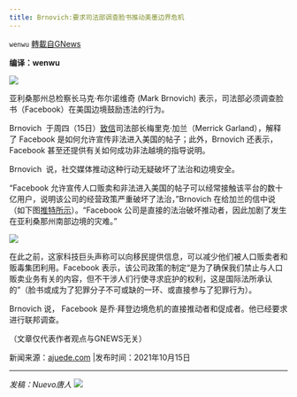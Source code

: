 ```yaml
---
title: Brnovich:要求司法部调查脸书推动美墨边界危机
---
```

`wenwu` [轉載自GNews](https://gnews.org/zh-hans/1600292/)

**编译：wenwu**

![](https://assets.gnews.org/wp-content/uploads/2021/10/image-313.png)

亚利桑那州总检察长马克·布尔诺维奇 (Mark Brnovich) 表示，司法部必须调查脸书（Facebook）在美国边境鼓励违法的行为。

Brnovich  于周四（15日）[致信](https://www.scribd.com/document/532520112/10-14-Brnovich-Letter-to-Garland#download&amp;from_embed)司法部长梅里克·加兰（Merrick Garland），解释了 Facebook 是如何允许宣传非法进入美国的帖子；此外，Brnovich 还表示，Facebook 甚至还提供有关如何成功非法越境的指导说明。

Brnovich  说，社交媒体推动这种行动无疑破坏了法治和边境安全。

“Facebook 允许宣传人口贩卖和非法进入美国的帖子可以经常接触该平台的数十亿用户，说明该公司的经营政策严重破坏了法治，”Brnovich  在给加兰的信中说（如下图[推特所示](https://twitter.com/GeneralBrnovich/status/1448773704075280388?s=20)）。“Facebook 公司是直接的法治破坏推动者，因此加剧了发生在亚利桑那州南部边境的灾难。”

![](https://assets.gnews.org/wp-content/uploads/2021/10/image-315.png)

在此之前，这家科技巨头声称可以向移民提供信息，可以减少他们被人口贩卖者和贩毒集团利用。Facebook 表示，该公司政策的制定“是为了确保我们禁止与人口贩卖业务有关的内容，但不干涉人们行使寻求庇护的权利，这是国际法所承认的”（脸书或成为了犯罪分子不可或缺的一环、或直接参与了犯罪行为）。

Brnovich 说， Facebook 是乔·拜登边境危机的直接推动者和促成者。他已经要求进行联邦调查。

（文章仅代表作者观点与GNEWS无关）

新闻来源：[ajuede.com](https://www.ajuede.com/2021/10/ariz-attorney-general-brnovich-doj-must.html) |发布时间：2021年10月15日

* * *

*发稿：Nuevo唐人*
![](https://assets.gnews.org/wp-content/uploads/2021/10/GNEWS_CH.-1-2.jpeg)
